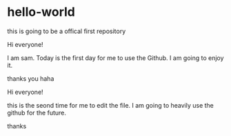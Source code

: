 # hello-world
this is going to be a offical first repository 

Hi everyone!

I am sam. Today is the first day for me to use the Github. I am going to enjoy it.

thanks you 
haha

Hi everyone!

this is the seond time for me to edit the file. I am going to heavily use the github for the future.

thanks
